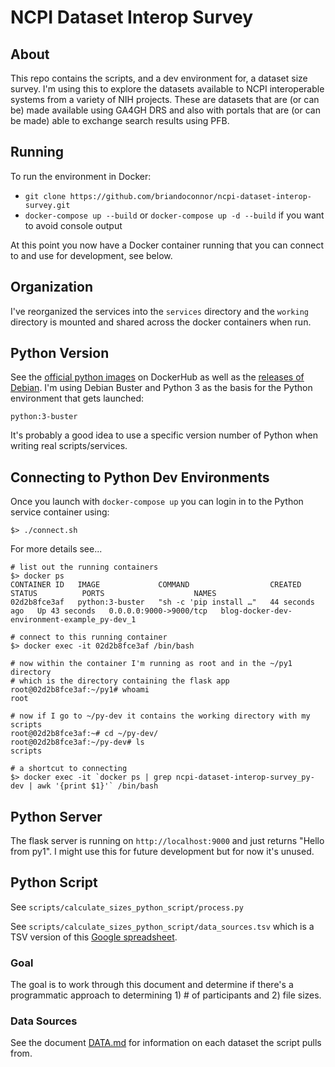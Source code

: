 # NCPI Dataset Interop Survey

## About

This repo contains the scripts, and a dev environment for, a dataset size survey.
I'm using this to explore the datasets available to NCPI interoperable systems from a variety of
NIH projects.  These are datasets that are (or can be) made available using GA4GH DRS and
also with portals that are (or can be made) able to exchange search results using PFB.

## Running

To run the environment in Docker:

- `git clone https://github.com/briandoconnor/ncpi-dataset-interop-survey.git`
- `docker-compose up --build` or `docker-compose up -d --build` if you want to avoid console output

At this point you now have a Docker container running that you can connect
to and use for development, see below.

## Organization

I've reorganized the services into the `services` directory and the
`working` directory is mounted and shared across the docker containers when run.

## Python Version

See the [official python images](https://hub.docker.com/_/python) on DockerHub
as well as the [releases of Debian](https://wiki.debian.org/DebianReleases).  I'm
using Debian Buster and Python 3 as the basis for the Python environment that gets
launched:

    python:3-buster

It's probably a good idea to use a specific version number of Python when
writing real scripts/services.

## Connecting to Python Dev Environments

Once you launch with `docker-compose up` you can login in to the Python service
container using:

    $> ./connect.sh

For more details see...

```
# list out the running containers
$> docker ps
CONTAINER ID   IMAGE             COMMAND                  CREATED          STATUS          PORTS                    NAMES
02d2b8fce3af   python:3-buster   "sh -c 'pip install …"   44 seconds ago   Up 43 seconds   0.0.0.0:9000->9000/tcp   blog-docker-dev-environment-example_py-dev_1

# connect to this running container
$> docker exec -it 02d2b8fce3af /bin/bash

# now within the container I'm running as root and in the ~/py1 directory
# which is the directory containing the flask app
root@02d2b8fce3af:~/py1# whoami
root

# now if I go to ~/py-dev it contains the working directory with my scripts
root@02d2b8fce3af:~# cd ~/py-dev/
root@02d2b8fce3af:~/py-dev# ls
scripts

# a shortcut to connecting
$> docker exec -it `docker ps | grep ncpi-dataset-interop-survey_py-dev | awk '{print $1}'` /bin/bash
```

## Python Server

The flask server is running on `http://localhost:9000` and just returns "Hello from py1".
I might use this for future development but for now it's unused.

## Python Script

See `scripts/calculate_sizes_python_script/process.py`

See `scripts/calculate_sizes_python_script/data_sources.tsv` which is a TSV version
of this [Google spreadsheet](https://docs.google.com/spreadsheets/d/10A5kbSqUcWWUoPWHwREwCrRjCORZ5jrxQpWW5cMVgh0/edit#gid=0).

### Goal

The goal is to work through this document and determine if there's a
programmatic approach to determining 1) # of participants and 2) file sizes.

### Data Sources

See the document [DATA.md](DATA.md) for information on each dataset the
script pulls from.
